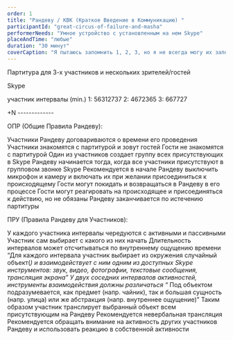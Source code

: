 ```yaml
---
order: 1
title: "Рандеву / КВК (Краткое Введение в Коммуникацию) "
participantId: "great-circus-of-failure-and-masha"
performerNeeds: "Умное устройство с установленным на нем Skype"
placeAndTime: "любые"
duration: "30 минут"
coverCaption: "Я пытаюсь запомнить 1, 2, 3, но я не всегда могу их запомнить. Так что к тому же у меня проблема с пониманием происходящего и слова не выходят вполне верно."
---
```


Партитура для 3-х участников и нескольких зрителей/гостей 


Skype 


участник        интервалы (min.) 
1:                 56312737 
2:                4672365 
3:                667727 


+N                 ------------- 


ОПР (Общие Правила Рандеву):


Участники Рандеву договариваются о времени его проведения 
Участники знакомятся с партитурой и зовут гостей 
Гости не знакомятся с партитурой 
Один из участников создает группу всех присутствующих в Skype 
Рандеву начинается тогда, когда все участники присутствуют в групповом звонке Skype 
Рекомендуется в начале Рандеву выключить микрофон и камеру и включать их при желании присоединиться к происходящему 
Гости могут покидать и возвращаться в Рандеву в его процессе 
Гости могут реагировать на происходящее и присоединяться к действию, но не обязаны 
Рандеву заканчивается по истечению партитуры 


ПРУ (Правила Рандеву для Участников): 


У каждого участника интервалы чередуются с активными и пассивными 
Участник сам выбирает с какого из них начать 
Длительность интервалов может отсчитываться по внутреннему ощущению времени 
“Для каждого интервала участник выбирает из окружения случайный объект(*) и взаимодействует с ним одним из доступных Skype инструментов: звук, видео, фотографии, текстовые сообщения, трансляция экрана” 
У двух соседних интервалов активностей, инструменты взаимодействия должны различаться 
“* Под объектом подразумевается, как предмет (напр. чайник), так и большая сущность (напр. улица) или же абстракция (напр. внутреннее ощущение)”
Таким образом участник транслирует выбранный объект всем присутствующим на Рандеву
Рекомендуется невербальная трансляция 
Рекомендуется обращать внимание на активность других участников Рандеву и использовать реакцию в собственной активности
